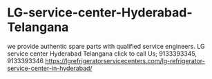 # LG-service-center-Hyderabad-Telangana
we provide authentic spare parts with qualified service engineers. LG service center Hyderabad Telangana click to call Us; 9133393345, 9133393346 https://lgrefrigeratorservicecenters.com/lg-refrigerator-service-center-in-hyderabad/
